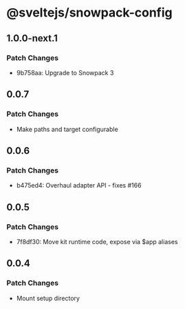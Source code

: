 # @sveltejs/snowpack-config

## 1.0.0-next.1

### Patch Changes

- 9b758aa: Upgrade to Snowpack 3

## 0.0.7

### Patch Changes

- Make paths and target configurable

## 0.0.6

### Patch Changes

- b475ed4: Overhaul adapter API - fixes #166

## 0.0.5

### Patch Changes

- 7f8df30: Move kit runtime code, expose via \$app aliases

## 0.0.4

### Patch Changes

- Mount setup directory
